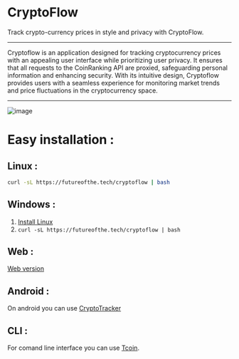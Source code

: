 # CryptoFlow

Track crypto-currency prices in style and privacy with CryptoFlow.

---
  Cryptoflow is an application designed for tracking cryptocurrency prices with an appealing user interface while prioritizing user privacy. It ensures that all requests to the CoinRanking API are proxied, safeguarding personal information and enhancing security. With its intuitive design, Cryptoflow provides users with a seamless experience for monitoring market trends and price fluctuations in the cryptocurrency space.

---
![image](https://github.com/user-attachments/assets/3812b07a-b7a0-472b-a6c5-4c2c59805ed6)


# Easy installation :
## Linux :
```bash
curl -sL https://futureofthe.tech/cryptoflow | bash 
```
## Windows :
1. [Install Linux](https://www.howtogeek.com/693588/how-to-install-linux/)
2. `curl -sL https://futureofthe.tech/cryptoflow | bash `

## Web :
[Web version](https://cf.futureofthe.tech)

## Android :
On android you can use [CryptoTracker](https://github.com/judemont/cryptotracker)

## CLI :
For comand line interface you can use [Tcoin](https://github.com/judemont/tcoin).
